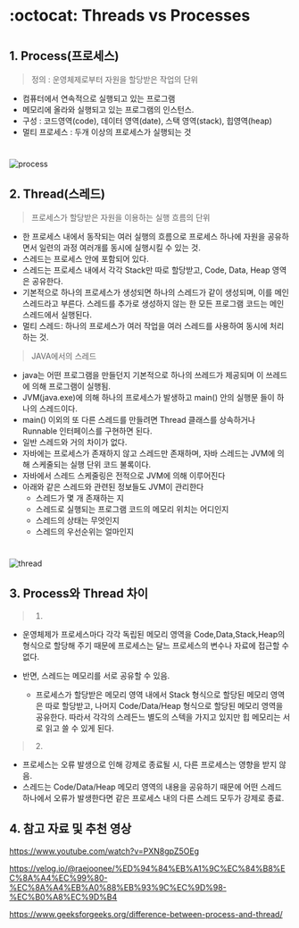 :octocat: Threads vs Processes
=================================================

#

## 1. Process(프로세스)

> 정의 : 운영체제로부터 자원을 할당받은 작업의 단위 
- 컴퓨터에서 연속적으로 실행되고 있는 프로그램
- 메모리에 올라와 실행되고 있는 프로그램의 인스턴스. 
- 구성 : 코드영역(code), 데이터 영역(date), 스택 영역(stack), 힙영역(heap)
- 멀티 프로세스 : 두개 이상의 프로세스가 실행되는 것

#
![process](./image/process.png)


## 2. Thread(스레드)

> 프로세스가 할당받은 자원을 이용하는 실행 흐름의 단위 
- 한 프로세스 내에서 동작되는 여러 실행의 흐름으로 프로세스 하나에 자원을 공유하면서 일련의 과정 여러개를 동시에 실행시킬 수 있는 것. 
- 스레드는 프로세스 안에 포함되어 있다. 
- 스레드는 프로세스 내에서 각각 Stack만 따로 할당받고, Code, Data, Heap 영역은 공유한다. 
- 기본적으로 하나의 프로세스가 생성되면 하나의 스레드가 같이 생성되며, 이를 메인 스레드라고 부른다. 스레드를 추가로 생성하지 않는 한 모든 프로그램 코드는 메인 스레드에서 실행된다. 
- 멀티 스레드: 하나의 프로세스가 여러 작업을 여러 스레드를 사용하여 동시에 처리하는 것.

> JAVA에서의 스레드 
- java는 어떤 프로그램을 만들던지 기본적으로 하나의 쓰레드가 제공되며 이 쓰레드에 의해 프로그램이 실행됨. 
- JVM(java.exe)에 의해 하나의 프로세스가 발생하고 main() 안의 실행문 들이 하나의 스레드이다. 
- main() 이외의 또 다른 스레드를 만들려면 Thread 클래스를 상속하거나 Runnable 인터페이스를 구현하면 된다. 
- 일반 스레드와 거의 차이가 없다. 
- 자바에는 프로세스가 존재하지 않고 스레드만 존재하며, 자바 스레드는 JVM에 의해 스케줄되는 실행 단위 코드 불록이다. 
- 자바에서 스레드 스케줄링은 전적으로 JVM에 의해 이루어진다 
- 아래와 같은 스레드와 관련된 정보들도 JVM이 관리한다 
    - 스레드가 몇 개 존재하는 지 
    - 스레드로 실행되는 프로그램 코드의 메모리 위치는 어디인지 
    - 스레드의 상태는 무엇인지 
    - 스레드의 우선순위는 얼마인지

#
![thread](./image/thread.png)





## 3. Process와 Thread 차이 
> 1) 
- 운영체제가 프로세스마다 각각 독립된 메모리 영역을 Code,Data,Stack,Heap의 형식으로 할당해 주기 때문에 프로세스는 달느 프로세스의 변수나 자료에 접근할 수 없다. 

- 반면, 스레드는 메모리를 서로 공유할 수 있음.
    - 프로세스가 할당받은 메모리 영역 내에서 Stack 형식으로 할당된 메모리 영역은 따로 할당받고, 나머지 Code/Data/Heap 형식으로 할당된 메모리 영역을 공유한다. 따라서 각각의 스레든느 별도의 스텍을 가지고 있지만 힙 메모리는 서로 읽고 쓸 수 있게 된다. 

> 2) 
- 프로세스는 오류 발생으로 인해 강제로 종료될 시, 다른 프로세스는 영향을 받지 않음. 
- 스레드는 Code/Data/Heap 메모리 영역의 내용을 공유하기 때문에 어떤 스레드 하나에서 오류가 발생한다면 같은 프로세스 내의 다른 스레드 모두가 강제로 종료. 


## 4. 참고 자료 및 추천 영상

https://www.youtube.com/watch?v=PXN8gpZ5OEg

https://velog.io/@raejoonee/%ED%94%84%EB%A1%9C%EC%84%B8%EC%8A%A4%EC%99%80-%EC%8A%A4%EB%A0%88%EB%93%9C%EC%9D%98-%EC%B0%A8%EC%9D%B4

https://www.geeksforgeeks.org/difference-between-process-and-thread/

